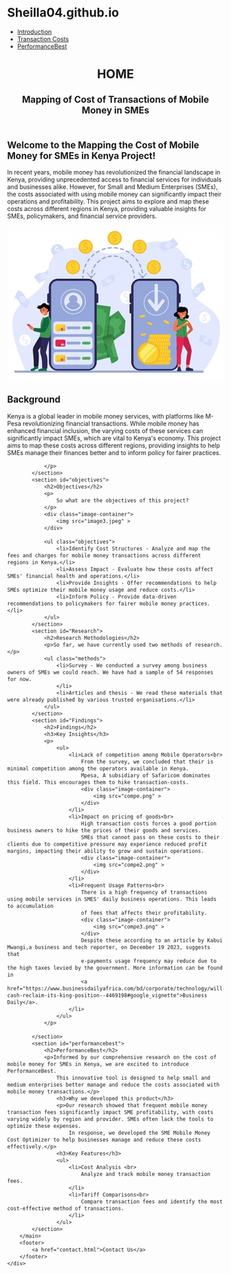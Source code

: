 # Sheilla04.github.io
<!DOCTYPE html>
<html lang="en">
    <head>
        <meta charset="UTF-8">
        <meta name="viewport" content="width=device-width, initial-scale=1.0">
        <title>PerformanceBest Website</title>
        <link rel="stylesheet" href="script.css">
        <!-- Link to FontAwesome for icons -->
        <link rel="stylesheet" href="https://cdnjs.cloudflare.com/ajax/libs/font-awesome/6.0.0-beta3/css/all.min.css">
        <!-- Link to Google Fonts for Roboto -->
        <link rel="stylesheet" href="https://fonts.googleapis.com/css2?family=Poppins:wght@400;500;700&display=swap">
    </head>
</html>
<body>
    <nav class="sidebar">
        <ul>
            <li><a href="#introduction"><i class="fas fa-info-circle"></i> Introduction</a></li>
            <li><a href="#transaction-costs"><i class="fas fa-money-bill-wave"></i> Transaction Costs</a></li>
            <li><a href="#performancebest"><i class="fas fa-chart-line"></i> PerformanceBest</a></li>
        </ul>
    </nav>
    <div class="content">
        <header>
            <h1>HOME</h1>
            <h2>Mapping of Cost of Transactions of Mobile Money in SMEs</h2>
        </header>
        <main>
            <section id="introduction">
                <h2>Welcome to the Mapping the Cost of Mobile Money for SMEs in Kenya Project!</h2>
                <p>
                    In recent years, mobile money has revolutionized the financial landscape in Kenya, providing unprecedented access to financial services for individuals and businesses alike. 
                    However, for Small and Medium Enterprises (SMEs), the costs associated with using mobile money can significantly impact their operations and profitability. 
                    This project aims to explore and map these costs across different regions in Kenya, providing valuable insights for SMEs, policymakers, and financial service providers.
                </p>
                <div class="image-container">
                    <img src="image1.jpg" alt="Money Transfer">
                </div>
            </section>
            <section id="transaction-costs">
                <h2>Background</h2>
                <p>
                    Kenya is a global leader in mobile money services, with platforms like M-Pesa revolutionizing financial transactions. 
                    While mobile money has enhanced financial inclusion, the varying costs of these services can significantly impact SMEs, which are vital to Kenya's economy.
                    This project aims to map these costs across different regions, providing insights to help SMEs manage their finances better and to inform policy for fairer practices.

                </p>
            </section>
            <section id="objectives">
                <h2>Objectives</h2>
                <p>
                    So what are the objectives of this project?
                </p>
                <div class="image-container">
                    <img src="image3.jpeg" >
                </div>
                
                <ul class="objectives">
                    <li>Identify Cost Structures - Analyze and map the fees and charges for mobile money transactions across different regions in Kenya.</li>
                    <li>Assess Impact - Evaluate how these costs affect SMEs' financial health and operations.</li>
                    <li>Provide Insights - Offer recommendations to help SMEs optimize their mobile money usage and reduce costs.</li>
                    <li>Inform Policy - Provide data-driven recommendations to policymakers for fairer mobile money practices.</li>
                </ul>
            </section>
            <section id="Research">
                <h2>Research Methodologies</h2>
                <p>So far, we have currently used two methods of research.</p>
                <ul class="methods">
                    <li>Survey - We conducted a survey among business owners of SMEs we could reach. We have had a sample of 54 responses for now.
                    </li>
                    <li>Articles and thesis - We read these materials that were already published by various trusted organisations.</li>
                </ul>
            </section>
            <section id="Findings">
                <h2>Findings</h2>
                <h3>Key Insights</h3>
                <p>
                    <ul>
                        <li>Lack of competition among Mobile Operators<br>
                            From the survey, we concluded that their is minimal competition among the operators available in Kenya.
                            Mpesa, A subsidiary of Safaricom dominates this field. This encourages them to hike transaction-costs.
                            <div class="image-container">
                                <img src="compe.png" >
                            </div>
                        </li>
                        <li>Impact on pricing of goods<br>
                            High transaction costs forces a good portion business owners to hike the prices of their goods and services.
                            SMEs that cannot pass on these costs to their clients due to competitive pressure may experience reduced profit margins, impacting their ability to grow and sustain operations.
                            <div class="image-container">
                                <img src="compe2.png" >
                            </div>
                        </li>
                        <li>Frequent Usage Patterns<br>
                            There is a high frequency of transactions using mobile services in SMES' daily business operations. This leads to accumulation
                            of fees that affects their profitability.
                            <div class="image-container">
                                <img src="compe3.png" >
                            </div>
                            Despite these according to an article by Kabui Mwangi,a business and tech reporter, on December 19 2023, suggests that 
                            e-payments usage frequency may reduce due to the high taxes levied by the government. More information can be found in
                            <a href="https://www.businessdailyafrica.com/bd/corporate/technology/will-cash-reclaim-its-king-position--4469198#google_vignette">Business Daily</a>.
                        </li>
                    </ul>
                </p>

            </section>
            <section id="performancebest">
                <h2>PerformanceBest</h2>
                <p>Informed by our comprehensive research on the cost of mobile money for SMEs in Kenya, we are excited to introduce PerformanceBest. 
                    This innovative tool is designed to help small and medium enterprises better manage and reduce the costs associated with mobile money transactions.</p>
                    <h3>Why we developed this product</h3>
                    <p>Our research showed that frequent mobile money transaction fees significantly impact SME profitability, with costs varying widely by region and provider. SMEs often lack the tools to optimize these expenses. 
                        In response, we developed the SME Mobile Money Cost Optimizer to help businesses manage and reduce these costs effectively.</p>
                    <h3>Key Features</h3>
                    <ul>
                        <li>Cost Analysis <br>
                            Analyze and track mobile money transaction fees.
                        </li>
                        <li>Tariff Comparisons<br>
                            Compare transaction fees and identify the most cost-effective method of transactions.
                        </li>
                    </ul>
            </section>
        </main>
        <footer>
            <a href="contact.html">Contact Us</a>
        </footer>
    </div>
</body>
</html>

